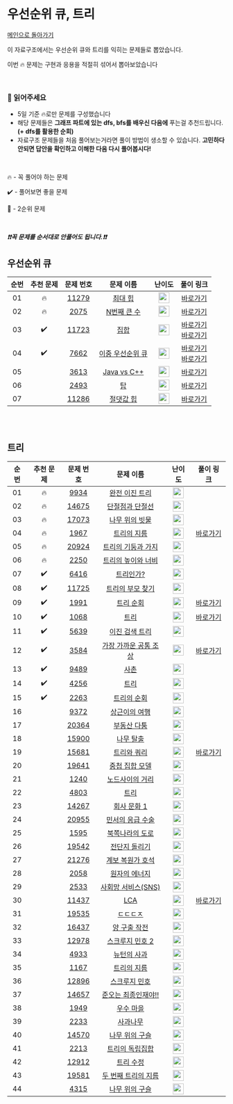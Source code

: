 # 우선순위 큐, 트리

[메인으로 돌아가기](https://github.com/Maker-H/GroupStudy_Algo_Log)

이 자료구조에서는 우선순위 큐와 트리를 익히는 문제들로 뽑았습니다.

이번 🔥 문제는 구현과 응용을 적절히 섞어서 뽑아보았습니다

<br>

### 📌 읽어주세요

* 5일 기준 🔥로만 문제를 구성했습니다
* 해당 문제들은 **그래프 파트에 있는 dfs, bfs를 배우신 다음에** 푸는걸 추천드립니다. **(+ dfs를 활용한 순회)**
* 자료구조 문제들을 처음 풀어보는거라면 풀이 방법이 생소할 수 있습니다. **고민하다 안되면 답안을 확인하고 이해한 다음 다시 풀어봅시다!**

<br>

🔥 - 꼭 풀어야 하는 문제

:heavy_check_mark: - 풀어보면 좋을 문제

🚤 - 2순위 문제

<br>

***❗️❗️꼭 문제를 순서대로 안풀어도 됩니다.❗️❗️***

## 우선순위 큐

| 순번  | 추천 문제              | 문제 번호                                                                     | 문제 이름                                                                          | 난이도                                                                                | 풀이 링크                                                                                                                                                                                                                                                                                                                                           |
|:---:|:------------------:|:-------------------------------------------------------------------------:|:------------------------------------------------------------------------------:|:----------------------------------------------------------------------------------:|:-----------------------------------------------------------------------------------------------------------------------------------------------------------------------------------------------------------------------------------------------------------------------------------------------------------------------------------------------:|
| 01  | 🔥                 | <a href="https://www.acmicpc.net/problem/11279" target="_blank">11279</a> | <a href="https://www.acmicpc.net/problem/11279" target="_blank">최대 힙</a>       | <img height="25px" width="25px" src="https://static.solved.ac/tier_small/9.svg"/>  | [바로가기](https://github.com/Altu-Bitu/Notice/blob/main/09%EC%9B%94%2014%EC%9D%BC%20-%20%EC%9A%B0%EC%84%A0%EC%88%9C%EC%9C%84%20%ED%81%90/%EB%9D%BC%EC%9D%B4%EB%B8%8C%20%EC%BD%94%EB%94%A9/11279.cpp)                                                                                                                                               |
| 02  | 🔥                 | <a href="https://www.acmicpc.net/problem/2075" target="_blank">2075</a>   | <a href="https://www.acmicpc.net/problem/2075" target="_blank">N번째 큰 수</a>     | <img height="25px" width="25px" src="https://static.solved.ac/tier_small/11.svg"/> | [바로가기](https://github.com/Altu-Bitu/Notice/blob/main/09%EC%9B%94%2014%EC%9D%BC%20-%20%EC%9A%B0%EC%84%A0%EC%88%9C%EC%9C%84%20%ED%81%90/%EB%9D%BC%EC%9D%B4%EB%B8%8C%20%EC%BD%94%EB%94%A9/2075.cpp)                                                                                                                                                |
| 03  | :heavy_check_mark: | <a href="https://www.acmicpc.net/problem/11723" target="_blank">11723</a> | <a href="https://www.acmicpc.net/problem/11723" target="_blank">집합</a>         | <img height="25px" width="25px" src="https://static.solved.ac/tier_small/6.svg"/>  | [바로가기](https://github.com/Altu-Bitu/Notice/blob/main/09%EC%9B%94%2014%EC%9D%BC%20-%20%EC%9A%B0%EC%84%A0%EC%88%9C%EC%9C%84%20%ED%81%90/%EA%B3%BC%EC%A0%9C/11723_1.cpp)</br>[바로가기](https://github.com/Altu-Bitu/Notice/blob/main/09%EC%9B%94%2014%EC%9D%BC%20-%20%EC%9A%B0%EC%84%A0%EC%88%9C%EC%9C%84%20%ED%81%90/%EA%B3%BC%EC%A0%9C/11723_2.cpp) |
| 04  | :heavy_check_mark: | <a href="https://www.acmicpc.net/problem/7662" target="_blank">7662</a>   | <a href="https://www.acmicpc.net/problem/7662" target="_blank">이중 우선순위 큐</a>   | <img height="25px" width="25px" src="https://static.solved.ac/tier_small/11.svg"/> | [바로가기](https://github.com/Altu-Bitu/Notice/blob/main/09%EC%9B%94%2014%EC%9D%BC%20-%20%EC%9A%B0%EC%84%A0%EC%88%9C%EC%9C%84%20%ED%81%90/%EA%B3%BC%EC%A0%9C/7662_1.cpp)</br>[바로가기](https://github.com/Altu-Bitu/Notice/blob/main/09%EC%9B%94%2014%EC%9D%BC%20-%20%EC%9A%B0%EC%84%A0%EC%88%9C%EC%9C%84%20%ED%81%90/%EA%B3%BC%EC%A0%9C/7662_2.cpp)   |
| 05  |                    | <a href="https://www.acmicpc.net/problem/3613" target="_blank">3613</a>   | <a href="https://www.acmicpc.net/problem/3613" target="_blank">Java vs C++</a> | <img height="25px" width="25px" src="https://static.solved.ac/tier_small/6.svg"/>  | [바로가기](https://github.com/Altu-Bitu/Notice/blob/main/09%EC%9B%94%2014%EC%9D%BC%20-%20%EC%9A%B0%EC%84%A0%EC%88%9C%EC%9C%84%20%ED%81%90/%EA%B3%BC%EC%A0%9C/3613.cpp)                                                                                                                                                                              |
| 06  |                    | <a href="https://www.acmicpc.net/problem/2493" target="_blank">2493</a>   | <a href="https://www.acmicpc.net/problem/2493" target="_blank">탑</a>           | <img height="25px" width="25px" src="https://static.solved.ac/tier_small/11.svg"/> | [바로가기](https://github.com/Altu-Bitu/Notice/blob/main/09%EC%9B%94%2014%EC%9D%BC%20-%20%EC%9A%B0%EC%84%A0%EC%88%9C%EC%9C%84%20%ED%81%90/%EA%B3%BC%EC%A0%9C/2493.cpp)                                                                                                                                                                              |
| 07  |                    | <a href="https://www.acmicpc.net/problem/11286" target="_blank">11286</a> | <a href="https://www.acmicpc.net/problem/11286" target="_blank">절댓값 힙</a>      | <img height="25px" width="25px" src="https://static.solved.ac/tier_small/10.svg"/> | [바로가기](https://github.com/Altu-Bitu/Notice/blob/main/09%EC%9B%94%2014%EC%9D%BC%20-%20%EC%9A%B0%EC%84%A0%EC%88%9C%EC%9C%84%20%ED%81%90/%EA%B3%BC%EC%A0%9C/11286.cpp)                                                                                                                                                                             |

<br><br>

## 트리

| 순번  | 추천 문제              | 문제 번호                                                                     | 문제 이름                                                                           | 난이도                                                                                | 풀이 링크                                       |
|:---:|:------------------:|:-------------------------------------------------------------------------:|:-------------------------------------------------------------------------------:|:----------------------------------------------------------------------------------:|:-------------------------------------------:|
| 01  | 🔥                 | <a href="https://www.acmicpc.net/problem/9934" target="_blank">9934</a>   | <a href="https://www.acmicpc.net/problem/9934" target="_blank">완전 이진 트리</a>     | <img height="25px" width="25px" src="https://static.solved.ac/tier_small/10.svg"/> |                                             |
| 02  | 🔥                 | <a href="https://www.acmicpc.net/problem/14675" target="_blank">14675</a> | <a href="https://www.acmicpc.net/problem/14675" target="_blank">단절점과 단절선</a>    | <img height="25px" width="25px" src="https://static.solved.ac/tier_small/10.svg"/> |                                             |
| 03  | 🔥                 | <a href="https://www.acmicpc.net/problem/17073" target="_blank">17073</a> | <a href="https://www.acmicpc.net/problem/17073" target="_blank">나무 위의 빗물</a>    | <img height="25px" width="25px" src="https://static.solved.ac/tier_small/11.svg"/> |                                             |
| 04  | 🔥                 | <a href="https://www.acmicpc.net/problem/1967" target="_blank">1967</a>   | <a href="https://www.acmicpc.net/problem/1967" target="_blank">트리의 지름</a>       | <img height="25px" width="25px" src="https://static.solved.ac/tier_small/12.svg"/> | <a href="./../solution/tree/1967">바로가기</a>  |
| 05  | 🔥                 | <a href="https://www.acmicpc.net/problem/20924" target="_blank">20924</a> | <a href="https://www.acmicpc.net/problem/20924" target="_blank">트리의 기둥과 가지</a>  | <img height="25px" width="25px" src="https://static.solved.ac/tier_small/12.svg"/> |                                             |
| 06  | 🔥                 | <a href="https://www.acmicpc.net/problem/2250" target="_blank">2250</a>   | <a href="https://www.acmicpc.net/problem/2250" target="_blank">트리의 높이와 너비</a>   | <img height="25px" width="25px" src="https://static.solved.ac/tier_small/14.svg"/> |                                             |
| 07  | :heavy_check_mark: | <a href="https://www.acmicpc.net/problem/6416" target="_blank">6416</a>   | <a href="https://www.acmicpc.net/problem/6416" target="_blank">트리인가?</a>        | <img height="25px" width="25px" src="https://static.solved.ac/tier_small/0.svg"/>  |                                             |
| 08  | :heavy_check_mark: | <a href="https://www.acmicpc.net/problem/11725" target="_blank">11725</a> | <a href="https://www.acmicpc.net/problem/11725" target="_blank">트리의 부모 찾기</a>   | <img height="25px" width="25px" src="https://static.solved.ac/tier_small/9.svg"/>  |                                             |
| 09  | :heavy_check_mark: | <a href="https://www.acmicpc.net/problem/1991" target="_blank">1991</a>   | <a href="https://www.acmicpc.net/problem/1991" target="_blank">트리 순회</a>        | <img height="25px" width="25px" src="https://static.solved.ac/tier_small/10.svg"/> | <a href="./../solution/tree/1991">바로가기</a>  |
| 10  | :heavy_check_mark: | <a href="https://www.acmicpc.net/problem/1068" target="_blank">1068</a>   | <a href="https://www.acmicpc.net/problem/1068" target="_blank">트리</a>           | <img height="25px" width="25px" src="https://static.solved.ac/tier_small/11.svg"/> | <a href="./../solution/tree/1068">바로가기</a>  |
| 11  | :heavy_check_mark: | <a href="https://www.acmicpc.net/problem/5639" target="_blank">5639</a>   | <a href="https://www.acmicpc.net/problem/5639" target="_blank">이진 검색 트리</a>     | <img height="25px" width="25px" src="https://static.solved.ac/tier_small/11.svg"/> |                                             |
| 12  | :heavy_check_mark: | <a href="https://www.acmicpc.net/problem/3584" target="_blank">3584</a>   | <a href="https://www.acmicpc.net/problem/3584" target="_blank">가장 가까운 공통 조상</a> | <img height="25px" width="25px" src="https://static.solved.ac/tier_small/12.svg"/> | <a href="./../solution/tree/3584">바로가기</a>  |
| 13  | :heavy_check_mark: | <a href="https://www.acmicpc.net/problem/9489" target="_blank">9489</a>   | <a href="https://www.acmicpc.net/problem/9489" target="_blank">사촌</a>           | <img height="25px" width="25px" src="https://static.solved.ac/tier_small/12.svg"/> |                                             |
| 14  | :heavy_check_mark: | <a href="https://www.acmicpc.net/problem/4256" target="_blank">4256</a>   | <a href="https://www.acmicpc.net/problem/4256" target="_blank">트리</a>           | <img height="25px" width="25px" src="https://static.solved.ac/tier_small/14.svg"/> |                                             |
| 15  | :heavy_check_mark: | <a href="https://www.acmicpc.net/problem/2263" target="_blank">2263</a>   | <a href="https://www.acmicpc.net/problem/2263" target="_blank">트리의 순회</a>       | <img height="25px" width="25px" src="https://static.solved.ac/tier_small/14.svg"/> |                                             |
| 16  |                    | <a href="https://www.acmicpc.net/problem/9372" target="_blank">9372</a>   | <a href="https://www.acmicpc.net/problem/9372" target="_blank">상근이의 여행</a>      | <img height="25px" width="25px" src="https://static.solved.ac/tier_small/7.svg"/>  |                                             |
| 17  |                    | <a href="https://www.acmicpc.net/problem/20364" target="_blank">20364</a> | <a href="https://www.acmicpc.net/problem/20364" target="_blank">부동산 다툼</a>      | <img height="25px" width="25px" src="https://static.solved.ac/tier_small/10.svg"/> |                                             |
| 18  |                    | <a href="https://www.acmicpc.net/problem/15900" target="_blank">15900</a> | <a href="https://www.acmicpc.net/problem/15900" target="_blank">나무 탈출</a>       | <img height="25px" width="25px" src="https://static.solved.ac/tier_small/10.svg"/> |                                             |
| 19  |                    | <a href="https://www.acmicpc.net/problem/15681" target="_blank">15681</a> | <a href="https://www.acmicpc.net/problem/15681" target="_blank">트리와 쿼리</a>      | <img height="25px" width="25px" src="https://static.solved.ac/tier_small/11.svg"/> | <a href="./../solution/tree/15681">바로가기</a> |
| 20  |                    | <a href="https://www.acmicpc.net/problem/19641" target="_blank">19641</a> | <a href="https://www.acmicpc.net/problem/19641" target="_blank">중첩 집합 모델</a>    | <img height="25px" width="25px" src="https://static.solved.ac/tier_small/11.svg"/> |                                             |
| 21  |                    | <a href="https://www.acmicpc.net/problem/1240" target="_blank">1240</a>   | <a href="https://www.acmicpc.net/problem/1240" target="_blank">노드사이의 거리</a>     | <img height="25px" width="25px" src="https://static.solved.ac/tier_small/11.svg"/> |                                             |
| 22  |                    | <a href="https://www.acmicpc.net/problem/4803" target="_blank">4803</a>   | <a href="https://www.acmicpc.net/problem/4803" target="_blank">트리</a>           | <img height="25px" width="25px" src="https://static.solved.ac/tier_small/12.svg"/> |                                             |
| 23  |                    | <a href="https://www.acmicpc.net/problem/14267" target="_blank">14267</a> | <a href="https://www.acmicpc.net/problem/14267" target="_blank">회사 문화 1</a>     | <img height="25px" width="25px" src="https://static.solved.ac/tier_small/12.svg"/> |                                             |
| 24  |                    | <a href="https://www.acmicpc.net/problem/20955" target="_blank">20955</a> | <a href="https://www.acmicpc.net/problem/20955" target="_blank">민서의 응급 수술</a>   | <img height="25px" width="25px" src="https://static.solved.ac/tier_small/12.svg"/> |                                             |
| 25  |                    | <a href="https://www.acmicpc.net/problem/1595" target="_blank">1595</a>   | <a href="https://www.acmicpc.net/problem/1595" target="_blank">북쪽나라의 도로</a>     | <img height="25px" width="25px" src="https://static.solved.ac/tier_small/12.svg"/> |                                             |
| 26  |                    | <a href="https://www.acmicpc.net/problem/19542" target="_blank">19542</a> | <a href="https://www.acmicpc.net/problem/19542" target="_blank">전단지 돌리기</a>     | <img height="25px" width="25px" src="https://static.solved.ac/tier_small/13.svg"/> |                                             |
| 27  |                    | <a href="https://www.acmicpc.net/problem/21276" target="_blank">21276</a> | <a href="https://www.acmicpc.net/problem/21276" target="_blank">계보 복원가 호석</a>   | <img height="25px" width="25px" src="https://static.solved.ac/tier_small/13.svg"/> |                                             |
| 28  |                    | <a href="https://www.acmicpc.net/problem/2058" target="_blank">2058</a>   | <a href="https://www.acmicpc.net/problem/2058" target="_blank">원자의 에너지</a>      | <img height="25px" width="25px" src="https://static.solved.ac/tier_small/13.svg"/> |                                             |
| 29  |                    | <a href="https://www.acmicpc.net/problem/2533" target="_blank">2533</a>   | <a href="https://www.acmicpc.net/problem/2533" target="_blank">사회망 서비스(SNS)</a> | <img height="25px" width="25px" src="https://static.solved.ac/tier_small/13.svg"/> |                                             |
| 30  |                    | <a href="https://www.acmicpc.net/problem/11437" target="_blank">11437</a> | <a href="https://www.acmicpc.net/problem/11437" target="_blank">LCA</a>         | <img height="25px" width="25px" src="https://static.solved.ac/tier_small/13.svg"/> | <a href="./../solution/tree/11437">바로가기</a> |
| 31  |                    | <a href="https://www.acmicpc.net/problem/19535" target="_blank">19535</a> | <a href="https://www.acmicpc.net/problem/19535" target="_blank">ㄷㄷㄷㅈ</a>        | <img height="25px" width="25px" src="https://static.solved.ac/tier_small/13.svg"/> |                                             |
| 32  |                    | <a href="https://www.acmicpc.net/problem/16437" target="_blank">16437</a> | <a href="https://www.acmicpc.net/problem/16437" target="_blank">양 구출 작전</a>     | <img height="25px" width="25px" src="https://static.solved.ac/tier_small/13.svg"/> |                                             |
| 33  |                    | <a href="https://www.acmicpc.net/problem/12978" target="_blank">12978</a> | <a href="https://www.acmicpc.net/problem/12978" target="_blank">스크루지 민호 2</a>   | <img height="25px" width="25px" src="https://static.solved.ac/tier_small/13.svg"/> |                                             |
| 34  |                    | <a href="https://www.acmicpc.net/problem/4933" target="_blank">4933</a>   | <a href="https://www.acmicpc.net/problem/4933" target="_blank">뉴턴의 사과</a>       | <img height="25px" width="25px" src="https://static.solved.ac/tier_small/14.svg"/> |                                             |
| 35  |                    | <a href="https://www.acmicpc.net/problem/1167" target="_blank">1167</a>   | <a href="https://www.acmicpc.net/problem/1167" target="_blank">트리의 지름</a>       | <img height="25px" width="25px" src="https://static.solved.ac/tier_small/14.svg"/> |                                             |
| 36  |                    | <a href="https://www.acmicpc.net/problem/12896" target="_blank">12896</a> | <a href="https://www.acmicpc.net/problem/12896" target="_blank">스크루지 민호</a>     | <img height="25px" width="25px" src="https://static.solved.ac/tier_small/14.svg"/> |                                             |
| 37  |                    | <a href="https://www.acmicpc.net/problem/14657" target="_blank">14657</a> | <a href="https://www.acmicpc.net/problem/14657" target="_blank">준오는 최종인재야!!</a> | <img height="25px" width="25px" src="https://static.solved.ac/tier_small/14.svg"/> |                                             |
| 38  |                    | <a href="https://www.acmicpc.net/problem/1949" target="_blank">1949</a>   | <a href="https://www.acmicpc.net/problem/1949" target="_blank">우수 마을</a>        | <img height="25px" width="25px" src="https://static.solved.ac/tier_small/14.svg"/> |                                             |
| 39  |                    | <a href="https://www.acmicpc.net/problem/2233" target="_blank">2233</a>   | <a href="https://www.acmicpc.net/problem/2233" target="_blank">사과나무</a>         | <img height="25px" width="25px" src="https://static.solved.ac/tier_small/14.svg"/> |                                             |
| 40  |                    | <a href="https://www.acmicpc.net/problem/14570" target="_blank">14570</a> | <a href="https://www.acmicpc.net/problem/14570" target="_blank">나무 위의 구슬</a>    | <img height="25px" width="25px" src="https://static.solved.ac/tier_small/14.svg"/> |                                             |
| 41  |                    | <a href="https://www.acmicpc.net/problem/2213" target="_blank">2213</a>   | <a href="https://www.acmicpc.net/problem/2213" target="_blank">트리의 독립집합</a>     | <img height="25px" width="25px" src="https://static.solved.ac/tier_small/15.svg"/> |                                             |
| 42  |                    | <a href="https://www.acmicpc.net/problem/12912" target="_blank">12912</a> | <a href="https://www.acmicpc.net/problem/12912" target="_blank">트리 수정</a>       | <img height="25px" width="25px" src="https://static.solved.ac/tier_small/15.svg"/> |                                             |
| 43  |                    | <a href="https://www.acmicpc.net/problem/19581" target="_blank">19581</a> | <a href="https://www.acmicpc.net/problem/19581" target="_blank">두 번째 트리의 지름</a> | <img height="25px" width="25px" src="https://static.solved.ac/tier_small/15.svg"/> |                                             |
| 44  |                    | <a href="https://www.acmicpc.net/problem/4315" target="_blank">4315</a>   | <a href="https://www.acmicpc.net/problem/4315" target="_blank">나무 위의 구슬</a>     | <img height="25px" width="25px" src="https://static.solved.ac/tier_small/16.svg"/> |                                             |